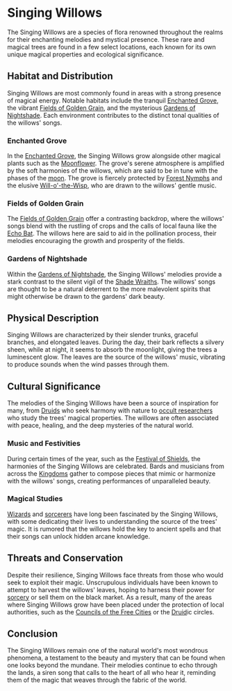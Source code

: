 # Singing Willows

The Singing Willows are a species of flora renowned throughout the realms for their enchanting melodies and mystical presence. These rare and magical trees are found in a few select locations, each known for its own unique magical properties and ecological significance.

## Habitat and Distribution

Singing Willows are most commonly found in areas with a strong presence of magical energy. Notable habitats include the tranquil [Enchanted Grove](Enchanted%20Grove.md), the vibrant [Fields of Golden Grain](Fields%20of%20Golden%20Grain.md), and the mysterious [Gardens of Nightshade](Gardens%20of%20Nightshade.md). Each environment contributes to the distinct tonal qualities of the willows' songs.

### Enchanted Grove
In the [Enchanted Grove](Enchanted%20Grove.md), the Singing Willows grow alongside other magical plants such as the [Moonflower](Moonflower.md). The grove's serene atmosphere is amplified by the soft harmonies of the willows, which are said to be in tune with the phases of the [moon](Moon.md). The grove is fiercely protected by [Forest Nymphs](Forest%20Nymphs.md) and the elusive [Will-o'-the-Wisp](Will-O'-The-Wisp.md), who are drawn to the willows' gentle music.

### Fields of Golden Grain
The [Fields of Golden Grain](Fields%20of%20Golden%20Grain.md) offer a contrasting backdrop, where the willows' songs blend with the rustling of crops and the calls of local fauna like the [Echo Bat](Echo%20Bat.md). The willows here are said to aid in the pollination process, their melodies encouraging the growth and prosperity of the fields.

### Gardens of Nightshade
Within the [Gardens of Nightshade](Gardens%20of%20Nightshade.md), the Singing Willows' melodies provide a stark contrast to the silent vigil of the [Shade Wraiths](Shade%20Wraiths.md). The willows' songs are thought to be a natural deterrent to the more malevolent spirits that might otherwise be drawn to the gardens' dark beauty.

## Physical Description

Singing Willows are characterized by their slender trunks, graceful branches, and elongated leaves. During the day, their bark reflects a silvery sheen, while at night, it seems to absorb the moonlight, giving the trees a luminescent glow. The leaves are the source of the willows' music, vibrating to produce sounds when the wind passes through them.

## Cultural Significance

The melodies of the Singing Willows have been a source of inspiration for many, from [Druids](Druids.md) who seek harmony with nature to [occult researchers](Occult%20Researchers.md) who study the trees' magical properties. The willows are often associated with peace, healing, and the deep mysteries of the natural world.

### Music and Festivities
During certain times of the year, such as the [Festival of Shields](Festival%20of%20Shields.md), the harmonies of the Singing Willows are celebrated. Bards and musicians from across the [Kingdoms](Kingdoms.md) gather to compose pieces that mimic or harmonize with the willows' songs, creating performances of unparalleled beauty.

### Magical Studies
[Wizards](Wizards.md) and [sorcerers](Sorcerers.md) have long been fascinated by the Singing Willows, with some dedicating their lives to understanding the source of the trees' magic. It is rumored that the willows hold the key to ancient spells and that their songs can unlock hidden arcane knowledge.

## Threats and Conservation

Despite their resilience, Singing Willows face threats from those who would seek to exploit their magic. Unscrupulous individuals have been known to attempt to harvest the willows' leaves, hoping to harness their power for [sorcery](Sorcery.md) or sell them on the black market. As a result, many of the areas where Singing Willows grow have been placed under the protection of local authorities, such as the [Councils of the Free Cities](Councils%20of%20the%20Free%20Cities.md) or the [Druid](Druid.md)ic circles.

## Conclusion

The Singing Willows remain one of the natural world's most wondrous phenomena, a testament to the beauty and mystery that can be found when one looks beyond the mundane. Their melodies continue to echo through the lands, a siren song that calls to the heart of all who hear it, reminding them of the magic that weaves through the fabric of the world.